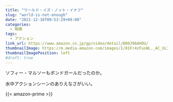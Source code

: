 ```yaml
---
title: "ワールド・イズ・ノット・イナフ"
slug: "world-is-not-enough"
date: "2021-12-16T09:53:29+09:00"
categories:
  - 映画
tags:
  - アクション
link_url: https://www.amazon.co.jp/gp/video/detail/B00J96AHOU/
thumbnailImage: https://m.media-amazon.com/images/I/81Fr4zFusWL._AC_UL320_.jpg
thumbnailImagePosition: left
#draft: true
---
```

ソフィー・マルソーもボンドガールだったのか。
<!--more-->
水中アクションシーンのありえなさがいい。

{{< amazon-prime >}}

